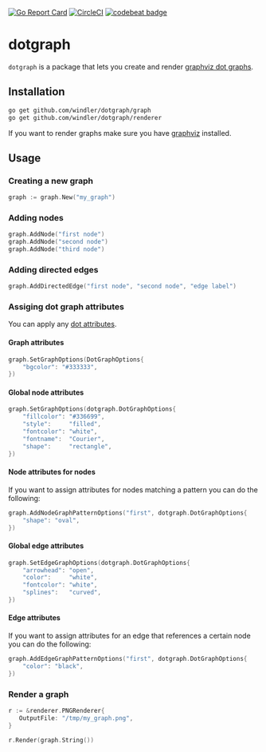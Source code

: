 [![Go Report Card](https://goreportcard.com/badge/github.com/windler/dotgraph)](https://goreportcard.com/report/github.com/windler/dotgraph) [![CircleCI](https://circleci.com/gh/windler/dotgraph.svg?style=svg)](https://circleci.com/gh/windler/dotgraph) [![codebeat badge](https://codebeat.co/badges/ea2758da-b3f2-4de0-a051-effee8d9d499)](https://codebeat.co/projects/github-com-windler-dotgraph-master)

# dotgraph
`dotgraph` is a package that lets you create and render [graphviz dot graphs](https://www.graphviz.org/).

## Installation
```bash
go get github.com/windler/dotgraph/graph
go get github.com/windler/dotgraph/renderer
```

If you want to render graphs make sure you have [graphviz](https://www.graphviz.org/) installed.

## Usage
### Creating a new graph
```go
graph := graph.New("my_graph")
```

### Adding nodes
```go
graph.AddNode("first node")
graph.AddNode("second node")
graph.AddNode("third node")
```
### Adding directed edges
```go
graph.AddDirectedEdge("first node", "second node", "edge label")
```

### Assiging dot graph attributes
You can apply any [dot attributes](https://graphviz.gitlab.io/_pages/doc/info/attrs.html).

#### Graph attributes
```go
graph.SetGraphOptions(DotGraphOptions{
    "bgcolor": "#333333",
})
```

#### Global node attributes
```go
graph.SetGraphOptions(dotgraph.DotGraphOptions{
    "fillcolor": "#336699",
    "style":     "filled",
    "fontcolor": "white",
    "fontname":  "Courier",
    "shape":     "rectangle",
})
```

#### Node attributes for nodes
If you want to assign attributes for nodes matching a pattern you can do the following:

```go
graph.AddNodeGraphPatternOptions("first", dotgraph.DotGraphOptions{
    "shape": "oval",
})
```

#### Global edge attributes
```go
graph.SetEdgeGraphOptions(dotgraph.DotGraphOptions{
    "arrowhead": "open",
    "color":     "white",
    "fontcolor": "white",
    "splines":   "curved",
})
```

#### Edge attributes 
If you want to assign attributes for an edge that references a certain node you can do the following:

```go
graph.AddEdgeGraphPatternOptions("first", dotgraph.DotGraphOptions{
    "color": "black",
})
```

### Render a graph
```go
r := &renderer.PNGRenderer{
   OutputFile: "/tmp/my_graph.png",
}

r.Render(graph.String())
```
